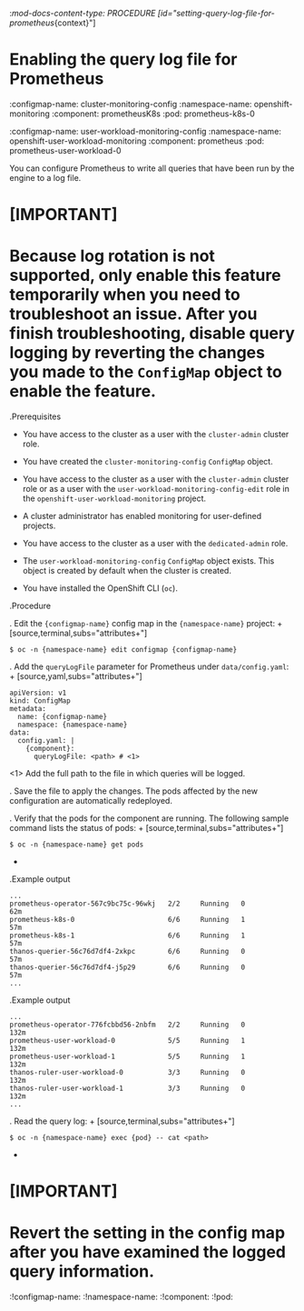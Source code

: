:_mod-docs-content-type: PROCEDURE
[id="setting-query-log-file-for-prometheus_{context}"]
# Enabling the query log file for Prometheus

:configmap-name: cluster-monitoring-config
:namespace-name: openshift-monitoring
:component: prometheusK8s
:pod: prometheus-k8s-0

:configmap-name: user-workload-monitoring-config
:namespace-name: openshift-user-workload-monitoring
:component: prometheus
:pod: prometheus-user-workload-0

You can configure Prometheus to write all queries that have been run by the engine to a log file.

# [IMPORTANT]
# Because log rotation is not supported, only enable this feature temporarily when you need to troubleshoot an issue. After you finish troubleshooting, disable query logging by reverting the changes you made to the `ConfigMap` object to enable the feature.

.Prerequisites

* You have access to the cluster as a user with the `cluster-admin` cluster role.
* You have created the `cluster-monitoring-config` `ConfigMap` object.

* You have access to the cluster as a user with the `cluster-admin` cluster role or as a user with the `user-workload-monitoring-config-edit` role in the `openshift-user-workload-monitoring` project.
* A cluster administrator has enabled monitoring for user-defined projects.

* You have access to the cluster as a user with the `dedicated-admin` role.
* The `user-workload-monitoring-config` `ConfigMap` object exists. This object is created by default when the cluster is created.

* You have installed the OpenShift CLI (`oc`).

.Procedure

. Edit the `{configmap-name}` config map in the `{namespace-name}` project:
+
[source,terminal,subs="attributes+"]

```
$ oc -n {namespace-name} edit configmap {configmap-name}

```

. Add the `queryLogFile` parameter for Prometheus under `data/config.yaml`:
+
[source,yaml,subs="attributes+"]

```
apiVersion: v1
kind: ConfigMap
metadata:
  name: {configmap-name}
  namespace: {namespace-name}
data:
  config.yaml: |
    {component}:
      queryLogFile: <path> # <1>

```
<1> Add the full path to the file in which queries will be logged.

. Save the file to apply the changes. The pods affected by the new configuration are automatically redeployed.

. Verify that the pods for the component are running. The following sample command lists the status of pods:
+
[source,terminal,subs="attributes+"]

```
$ oc -n {namespace-name} get pods

```
+

.Example output

```terminal
...
prometheus-operator-567c9bc75c-96wkj   2/2     Running   0          62m
prometheus-k8s-0                       6/6     Running   1          57m
prometheus-k8s-1                       6/6     Running   1          57m
thanos-querier-56c76d7df4-2xkpc        6/6     Running   0          57m
thanos-querier-56c76d7df4-j5p29        6/6     Running   0          57m
...

```

.Example output

```terminal
...
prometheus-operator-776fcbbd56-2nbfm   2/2     Running   0          132m
prometheus-user-workload-0             5/5     Running   1          132m
prometheus-user-workload-1             5/5     Running   1          132m
thanos-ruler-user-workload-0           3/3     Running   0          132m
thanos-ruler-user-workload-1           3/3     Running   0          132m
...

```

. Read the query log:
+
[source,terminal,subs="attributes+"]

```
$ oc -n {namespace-name} exec {pod} -- cat <path>

```
+
# [IMPORTANT]
# Revert the setting in the config map after you have examined the logged query information.

:!configmap-name:
:!namespace-name:
:!component:
:!pod:
